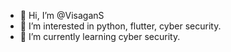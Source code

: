 - 👋 Hi, I’m @VisaganS
- 👀 I’m interested in python, flutter, cyber security.
- 🌱 I’m currently learning cyber security. 



